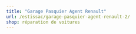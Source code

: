 ```yaml
---
title: "Garage Pasquier Agent Renault"
url: /estissac/garage-pasquier-agent-renault-2/
shop: réparation de voitures
---
```

